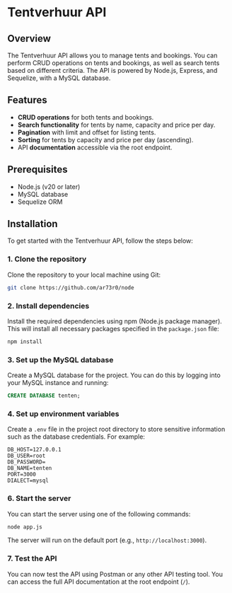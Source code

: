 # Tentverhuur API

## Overview

The Tentverhuur API allows you to manage tents and bookings. You can perform CRUD operations on tents and bookings, as well as search tents based on different criteria. The API is powered by Node.js, Express, and Sequelize, with a MySQL database.

## Features

- **CRUD operations** for both tents and bookings.
- **Search functionality** for tents by name, capacity and price per day.
- **Pagination** with limit and offset for listing tents.
- **Sorting** for tents by capacity and price per day (ascending).
- API **documentation** accessible via the root endpoint.

## Prerequisites

- Node.js (v20 or later)
- MySQL database
- Sequelize ORM

## Installation

To get started with the Tentverhuur API, follow the steps below:

### 1. Clone the repository

Clone the repository to your local machine using Git:

```bash
git clone https://github.com/ar73r0/node
```

### 2. Install dependencies

Install the required dependencies using npm (Node.js package manager). This will install all necessary packages specified in the `package.json` file:

```bash
npm install
```

### 3. Set up the MySQL database

Create a MySQL database for the project. You can do this by logging into your MySQL instance and running:

```sql
CREATE DATABASE tenten;
```

### 4. Set up environment variables

Create a `.env` file in the project root directory to store sensitive information such as the database credentials. For example:

```env
DB_HOST=127.0.0.1
DB_USER=root
DB_PASSWORD=
DB_NAME=tenten
PORT=3000
DIALECT=mysql
```

### 6. Start the server

You can start the server using one of the following commands:

```bash
node app.js
```

The server will run on the default port (e.g., `http://localhost:3000`).

### 7. Test the API

You can now test the API using Postman or any other API testing tool. You can access the full API documentation at the root endpoint (`/`).

